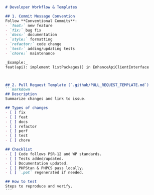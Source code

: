 ```markdown
# Developer Workflow & Templates

## 1. Commit Message Convention  
Follow **Conventional Commits**:
- `feat:` new feature  
- `fix:` bug fix  
- `docs:` documentation  
- `style:` formatting  
- `refactor:` code change  
- `test:` adding/updating tests  
- `chore:` maintenance  

_Example:_  
feat(api): implement listPackages() in EnhanceApiClientInterface



## 2. Pull Request Template (`.github/PULL_REQUEST_TEMPLATE.md`)
```markdown
## Description
Summarize changes and link to issue.

## Types of changes
- [ ] fix
- [ ] feat
- [ ] docs
- [ ] refactor
- [ ] perf
- [ ] test
- [ ] chore

## Checklist
- [ ] Code follows PSR-12 and WP standards.
- [ ] Tests added/updated.
- [ ] Documentation updated.
- [ ] PHPStan & PHPCS pass locally.
- [ ] `.pot` regenerated if needed.

## How to test
Steps to reproduce and verify.
´´´
